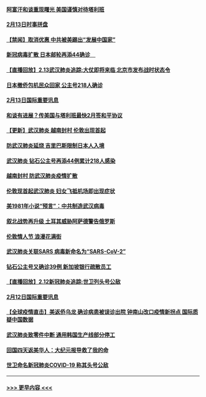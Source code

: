 #### [阿富汗和谈重现曙光 美国谨慎对待塔利班](../pages/prog202/a102776748.md?t=02140902) 
#### [2月13日时事拼盘](../pages/prog202/a102776689.md?t=02140902) 
#### [【禁闻】取消优惠 中共被美踢出“发展中国家”](../pages/prog202/a102776670.md?t=02140902) 
#### [新冠病毒扩散 日本邮轮再添44确诊　](../pages/prog202/a102776518.md?t=02140902) 
#### [【直播回放】2.13武汉肺炎追踪:大仗即将来临 北京市发布战时状态令](../pages/prog202/a102776399.md?t=02140902) 
#### [日本撤侨包机民众回家 公主号218人确诊](../pages/prog202/a102776346.md?t=02140902) 
#### [2月13日国际重要讯息](../pages/prog202/a102776339.md?t=02140902) 
#### [和谈有进展？传美国与塔利班最快2月签和平协议](../pages/prog202/a102776291.md?t=02140902) 
#### [【更新】武汉肺炎 越南封村 伦敦出现首起](../pages/prog202/a102770740.md?t=02140902) 
#### [防武汉肺炎延烧 吉里巴斯限制日本人入境](../pages/prog202/a102776276.md?t=02140902) 
#### [武汉肺炎 钻石公主号再添44例累计218人感染](../pages/prog202/a102776089.md?t=02140902) 
#### [越南封村 防武汉肺炎疫情扩散](../pages/prog202/a102776214.md?t=02140902) 
#### [伦敦现首起武汉肺炎 妇女飞抵机场即出现症状](../pages/prog202/a102776031.md?t=02140902) 
#### [美1981年小说“预言”：中共制造武汉病毒](../pages/prog202/a102775980.md?t=02140902) 
#### [叙北战势再升级 土耳其威胁阿萨德警告俄罗斯](../pages/prog202/a102775904.md?t=02140902) 
#### [伦敦情人节 浪漫花满街](../pages/prog202/a102775786.md?t=02140902) 
#### [武汉肺炎关联SARS 病毒新命名为“SARS-CoV-2”](../pages/prog202/a102775719.md?t=02140902) 
#### [钻石公主号又确诊39例 新加坡银行疏散员工](../pages/prog202/a102775691.md?t=02140902) 
#### [【直播回放】2.12新冠肺炎追踪:世卫列头号公敌](../pages/prog202/a102775541.md?t=02140902) 
#### [2月12日国际重要讯息](../pages/prog202/a102775437.md?t=02140902) 
#### [【全球疫情直击】美返侨乌龙 确诊病患被误诊出院 钟南山改口疫情新拐点 国际质疑中国数据](../pages/prog202/a102775378.md?t=02140902) 
#### [武汉肺炎致零件中断 通用韩国生产线部分停工](../pages/prog202/a102775365.md?t=02140902) 
#### [回国四天返美华人：大纪元报导救了我的命](../pages/prog202/a102775342.md?t=02140902) 
#### [世卫命名新冠肺炎COVID-19 称其头号公敌](../pages/prog202/a102775196.md?t=02140902) 

----
#### [ >>> 更早内容 <<< ](../indexes/prog202-earlier.md)
